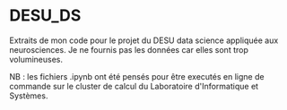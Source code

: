 # DESU_DS

Extraits de mon code pour le projet du DESU data science appliquée aux neurosciences. Je ne fournis pas les données car elles sont trop volumineuses.

NB : les fichiers .ipynb ont été pensés pour être executés en ligne de commande sur le cluster de calcul du Laboratoire d'Informatique et Systèmes.  
